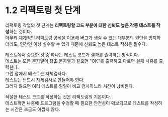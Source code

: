 # 1.2 리팩토링 첫 단계

리팩토링 작업의 첫 단계는 **리팩토링할 코드 부분에 대한 신뢰도 높은 각종 테스트를 작성**하는 것이다.  
아무리 체계적인 리팩토링 공식을 이용해 버그가 생길 수 있는 대부분의 원인을 방지하더라도, 인간인 이상 실수할 수 있기 때문에 신뢰도 높은 테스트 작성은 필수다.

테스트에서 중요한 것 중 하나는 테스트 코드가 결과를 출력하는 방식이다.  
테스트는 모든 문자열이 참조 문자열과 같으면 "OK"를 출력하고 다르면 실패 사유를 출력한다.  
그런 점에서 테스트는 자체검사다.  
테스트는 반드시 자체검사로 만들어야 한다.  
그러지 않으면 여러 테스트를 일일이 비교 검사하느라 시간이 낭비된다.

적절한 테스트 코드를 작성하는 것은 리팩토링의 기본이다.  
테스트하면 나중에 프로그램을 수정할 때 필요한 안전성이 확보되므로 테스트를 작성하는 시간은 조금도 아깝지 않다.
